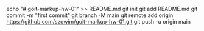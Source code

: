 echo "# goit-markup-hw-01" >> README.md
git init
git add README.md
git commit -m "first commit"
git branch -M main
git remote add origin https://github.com/szowim/goit-markup-hw-01.git
git push -u origin main